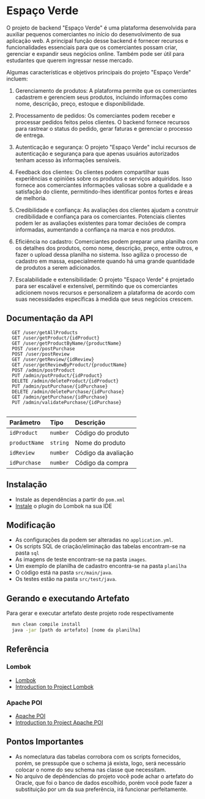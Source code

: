 # Espaço Verde

O projeto de backend "Espaço Verde" é uma plataforma desenvolvida para auxiliar pequenos comerciantes no início do desenvolvimento de sua aplicação web. A principal função desse backend é fornecer recursos e funcionalidades essenciais para que os comerciantes possam criar, gerenciar e expandir seus negócios online. Também pode ser útil para estudantes que querem ingressar nesse mercado.

Algumas características e objetivos principais do projeto "Espaço Verde" incluem:

1. Gerenciamento de produtos: A plataforma permite que os comerciantes cadastrem e gerenciem seus produtos, incluindo informações como nome, descrição, preço, estoque e disponibilidade.

2. Processamento de pedidos: Os comerciantes podem receber e processar pedidos feitos pelos clientes. O backend fornece recursos para rastrear o status do pedido, gerar faturas e gerenciar o processo de entrega.

3. Autenticação e segurança: O projeto "Espaço Verde" inclui recursos de autenticação e segurança para que apenas usuários autorizados tenham acesso às informações sensíveis.

4. Feedback dos clientes: Os clientes podem compartilhar suas experiências e opiniões sobre os produtos e serviços adquiridos. Isso fornece aos comerciantes informações valiosas sobre a qualidade e a satisfação do cliente, permitindo-lhes identificar pontos fortes e áreas de melhoria.

5. Credibilidade e confiança: As avaliações dos clientes ajudam a construir credibilidade e confiança para os comerciantes. Potenciais clientes podem ler as avaliações existentes para tomar decisões de compra informadas, aumentando a confiança na marca e nos produtos.

6. Eficiência no cadastro: Comerciantes podem preparar uma planilha com os detalhes dos produtos, como nome, descrição, preço, entre outros, e fazer o upload dessa planilha no sistema. Isso agiliza o processo de cadastro em massa, especialmente quando há uma grande quantidade de produtos a serem adicionados. 

7. Escalabilidade e extensibilidade: O projeto "Espaço Verde" é projetado para ser escalável e extensível, permitindo que os comerciantes adicionem novos recursos e personalizem a plataforma de acordo com suas necessidades específicas à medida que seus negócios crescem.

## Documentação da API

```http
  GET /user/getAllProducts
  GET /user/getProduct/{idProduct}
  GET /user/getProductByName/{productName}
  POST /user/postPurchase
  POST /user/postReview
  GET /user/getReview/{idReview}
  GET /user/getReviewByProduct/{productName}
  POST /admin/postProduct
  PUT /admin/putProduct/{idProduct}
  DELETE /admin/deleteProduct/{idProduct}
  PUT /admin/putPurchase/{idPurchase}
  DELETE /admin/deletePurchase/{idPurchase}
  GET /admin/getPurchase/{idPurchase}
  PUT /admin/validatePurchase/{idPurchase}
  
```


| Parâmetro  | Tipo     | Descrição         |
|:-----------|:---------|:------------------|
| `idProduct` | `number` | Código do produto |
| `productName` | `string` | Nome do produto |
| `idReview` | `number` | Código da avaliação |
| `idPurchase` | `number` | Código da compra |



## Instalação

- Instale as dependências a partir do `pom.xml`
- [Instale](https://projectlombok.org/setup/) o plugin do Lombok na sua IDE

## Modificação

- As configurações da podem ser alteradas no `application.yml`.
- Os scripts SQL de criação/eliminação das tabelas encontram-se na pasta `sql`
- As imagens de teste encontram-se na pasta `images`.
- Um exemplo de planilha de cadastro encontra-se na pasta `planilha`
- O código está na pasta `src/main/java`.
- Os testes estão na pasta `src/test/java`.

## Gerando e executando Artefato

Para gerar e executar artefato deste projeto rode respectivamente

```bash
  mvn clean compile install
  java -jar [path do artefato] [nome da planilha]
```

## Referência

### Lombok

- [Lombok](https://projectlombok.org/)
- [Introduction to Project Lombok](https://www.baeldung.com/intro-to-project-lombok)

### Apache POI


- [Apache POI](https://poi.apache.org/)
- [Introduction to Project Apache POI](https://www.baeldung.com/java-microsoft-excel)


## Pontos Importantes

- As nomeclatura das tabelas corrobora com os scripts fornecidos, porém, se pressupõe que o schema já exista, logo, será necessário colocar o nome do seu schema nas classe que necessitam.
- No arquivo de depêndencias do projeto você pode achar o artefato do Oracle, que foi o banco de dados escolhido, porém você pode fazer a substituição por um da sua preferência, irá funcionar perfeitamente. 



